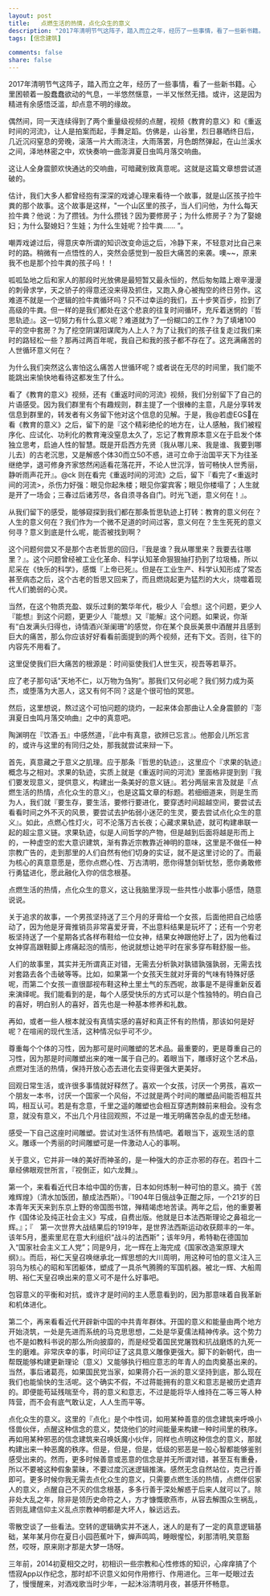```yaml
---
layout: post
title:   点燃生活的热情，点化众生的意义
description: "2017年清明节气这阵子，踏入而立之年，经历了一些事情，看了一些新书籍。心里困顿着一股蠢蠢欲动的气息，一半悠然惬意，一半又怅然无措。或许，这是因为精进有余感悟泛滥，却点意不明的缘故。..."
tags: [信念建筑]

comments: false
share: false
---
```


2017年清明节气这阵子，踏入而立之年，经历了一些事情，看了一些新书籍。心里困顿着一股蠢蠢欲动的气息，一半悠然惬意，一半又怅然无措。或许，这是因为精进有余感悟泛滥，却点意不明的缘故。

偶然间，同一天连续得到了两个重量级视频的点醒，视频《教育的意义》和《重返时间的河流》，让人是拍案而起，手舞足蹈。仿佛是，山谷里，烈日暴晒终日后，几近沉闷窒息的旁晚，滚落一片大雨浇注，大雨落罢，月色朗然弹起，在山兰溪水之间，泽地林密之中，欢快奏响一曲澎湃夏日虫鸣月落交响曲。

这让人全身震颤欢快通达的交响曲，可暗藏别致真意呢。这就是这篇文章想尝试道破的。

估计，我们大多人都曾经抱有深深的戏谑心理来看待一个故事，就是山区孩子捡牛粪的那个故事。这个故事是这样，"一个山区里的孩子，当人们问他，为什么每天捡牛粪？他说：为了攒钱。为什么攒钱？因为要修房子；为什么修房子？为了娶媳妇；为什么娶媳妇？生娃；为什么生娃呢？捡牛粪…… ”。

嘲弄戏谑过后，得意庆幸所谓的知识改变命运之后，冷静下来，不轻意对比自己来时的路。稍微有一点悟性的人，突然会感觉到一股巨大痛苦的来袭。噢~~，原来我不也是那个捡牛粪的孩子吗！！

呱呱坠地之后和家人的那段时光放佛是最短暂又最永恒的，然后匆匆踏上艰辛漫漫的刺骨求学，天之骄子的得意还没来得及抓住，又跑入身心被掏空的终日劳作。这难道不就是一个逻辑的捡牛粪循环吗？只不过幸运的我们，五十步笑百步，捡到了高级的牛粪。但一样的是我们都处在这个悲哀的往复时间循环，充斥着迷惘的『哲思轨迹』。这一切努力有什么意义呢？难道就为了一份糊口的工作？为了填堵100平的空中套房？为了挖空阴谋阳谋爬为人上人？为了让我们的孩子往复走过我们来时的路轻松一些？那再过两百年呢，我自己和我的孩子都不存在了。这充满痛苦的人世循环意义何在？

为什么我们突然这么害怕这么痛苦人世循环呢？或者说在无尽的时间里，我们能不能跳出来愉快地看待这都发生了什么。

看了《教育的意义》视频，还有《重返时间的河流》视频，我们分别留下了自己的片语感受。因为我们群里有个有趣规则，群主提了一个很棒的主意，凡是分享转发信息到群里的，转发者有义务留下他对这个信息的见解。于是，我@若虚EGS🎻在看《教育的意义》之后，留下的是『这个精彩绝伦的地方在，让人感触，我们被程序化、应试化、功利化的教育淹没窒息太久了，忘记了教育原本意义在于启发个体独立思考，启迪人性的智慧。既是开启西方先贤〔我从哪儿来、我是谁、我要到哪儿去〕的古老沉思，又是解惑个体30而立50不惑，进可立命于治国平天下为往圣继绝学，退可修身齐家悠然闲适看花落花开，不论人世沉浮，皆可畅快人世秀丽，静听雨声花开』。@ck 则在看完《重返时间的河流》之后，留下『看完了<重返时间的河流>，杀伤力好强：眼见你起朱楼；眼见你宴宾客；眼见你楼塌了；人生就是开了一场会；三春过后诸芳尽，各自须寻各自门。时光飞逝，意义何在！』。

从我们留下的感受，能够窥探到我们都在那条哲思轨迹上打转：教育的意义何在？人生的意义何在？我们作为一个微不足道的时间过客，意义何在？生生死死的意义何寻？意义到底是什么呢，能否被找到啊？

这个问题何尝又不是那个古老哲思的回归，『我是谁？我从哪里来？我要去往哪里？』。这个问题曾经被工业化革命、科学认知革命狠狠抽打扔到了垃圾桶，所以尼采在《快乐的科学》，感慨『上帝已死』。但是在工业生产、科学认知形成了常态甚至病态之后，这个古老的哲思又回来了，而且燃烧起更为猛烈的大火，烧噬着现代人们脆弱的心灵。

当然，在这个物质充盈、娱乐过剩的繁华年代，极少人『会想』这个问题，更少人『能想』到这个问题，更更少人『能想』又『能解』这个问题。如果说，你渐有“白发满头归得也，诗情酒兴渐阑珊”的感觉，你在某个良辰美景中酒醒并且感到巨大的痛苦，那么你应该好好看看前面提到的两个视频，还有下文。否则，往下的内容先不用看了。

这里促使我们巨大痛苦的根源是：时间驱使我们人世生灭，视吾等若草芥。

应了老子那句话"天地不仁，以万物为刍狗”。那我们又何必呢？我们努力成为英杰，或堕落为大恶人，这又有何不同？这是个很可怕的冥思。

然后，这里想说，熬过这个可怕问题的烧灼，一起来体会那曲让人全身震颤的『澎湃夏日虫鸣月落交响曲』之中的真意吧。

陶渊明在『饮酒·五』中感然道，『此中有真意，欲辨已忘言』。他那会儿所忘言的，或许与这里的有同归之处，那我就尝试来辩一下。

首先，真意藏之于意义之肌理。应于那条『哲思的轨迹』，这里应个『求果的轨迹』概念与之相对。求果的轨迹，实质上就是《重返时间的河流》里面格非提到到『我们要发现意义，提供意义，构建出一条美好的意义链』。若分两层来言及就是『点燃生活的热情，点化众生的意义』，也是这篇文章的标题。若细细道来，则是生而为人，我们就『要生存，要生活，要修行要进化，要穿透时间超越空间，要尝试去看看时间之外不灭的风景，要尝试去护佑弱小迷茫的生灵，要去尝试点化众生的意义』。如此，点燃心性灯火，可不沦落万古长夜；心藏求果轨迹，就可构建串联一起的超尘意义链。求果轨迹，似是人间哲学的产物，但是越到后面将越是形而上的，一种虚空的宏大意识建筑，渐有靠近宗教靠近神明的意味，这里是不做任一种宗教广告的，走到那里的人们自然有他们切身的实证，就不是这里讨论的了。而最为核心的真意意愿是，愿你点燃心性、万古清明，愿你得慧剑斩忧愁，愿你勇敢修行勇猛进化，愿此融化入你的信念根基。

点燃生活的热情，点化众生的意义，这让我脑里浮现一些共性小故事小感悟，随意说说。

关于追求的故事，一个男孩坚持送了三个月的牙膏给一个女孩，后面他把自己给感动了，因为他是牙膏推销员非常喜爱牙膏，不出意料结果是玩坏了；还有一个穷老板坚持送了一个星期各式各样布鞋给一位女神，结果女神跟他好上了，因为他看过女神穿高跟鞋脚上疼痛起泡的情形，他说就想让她平时在家多穿布鞋舒服一些。

人们的故事里，其实并无所谓真正对错，无需去分析孰对孰错孰强孰弱，无需去找对套路去各个击破等等。比如，如果第一个女孩天生就对牙膏的气味有特殊好感呢，而第二个女孩一直很鄙视布鞋这种土里土气的东西呢，故事是不是得重新反着来演绎呢。我们能看到的是，每个人感受快乐的方式可以是个性独特的。明白自己的喜好，明白别人的喜好，首先也是一种基本修养和礼数。

再如，或者一些人根本就没有真情实感的喜好和真正怀有的热情，那该如何是好呢？在喧闹的现代生活，这种情况似乎可不少。

尊重每个个体的习性，因为那可是时间雕塑的艺术品。最重要的，更是尊重自己的习性，因为那是时间雕塑出来的唯一属于自己的。着眼当下，雕琢好这个艺术品，点燃对生活的热情，保持开放心态去进化去变得更强大更美好。

回观日常生活，或许很多事情就好释然了。喜欢一个女孩，讨厌一个男孩，喜欢一个朋友一本书，讨厌一个国家一个风俗，不过就是两个时间的雕塑品间能否相互共鸣，相互认可。若是有念意，千里之遥的雕塑也会相互穿透荆棘前来相会。没有念意，就没有意义，不出几个月往回观照，不过是一堆无明痛苦杂乱的虚无愁绪。

感受一下自己这座时间雕塑。尝试对生活怀有热情吧。着眼当下，返观生活的意义。雕琢一个秀丽的时间雕塑可是一件激动人心的事啊。

关于意义，它并非一味的美好而神圣的，是一种强大的亦正亦邪的存在。若四十二章经佛眼观世所言，『视倒正，如六龙舞』。

第一个，来看看近代日本给中国的伤害，日本如何炼制一种可怕的意义。摘于《苦难辉煌》（清水加饭团，酿成法西斯）。『1904年日俄战争正酣之际，一个21岁的日本青年天天来到东京上野的帝国图书馆，殚精竭虑地苦读。两年之后，他的重要著作《国体论及纯正社会主义》写成，自费出版。他就是日本法西斯理论之鼻祖北一辉。』；『　第一次世界大战结果后的1919年，是世界法西斯运动收获颇丰的一年。该年5月，墨索里尼在意大利组织“战斗的法西斯”；该年9月，希特勒在德国加入“国家社会主义工人党”；同是9月，北一辉在上海完成《国家改造案原理大纲》』。而后，裕仁天皇召唤继承北一辉思想的大川周明，用这种可怕的意义注入三羽乌为核心的昭和军团躯体，塑成了一具杀气腾腾的军国机器。被北一辉、大船周明、裕仁天皇召唤出来的意义可不是什么好事吧。

包容意义的平衡和对抗，或许才是时间的主人愿意看到的，因为那意味着自我革新和机体进化。

第二个，再来看看近代开辟新中国的中共青年群体。开国的意义和能量由两个地方开始浇筑，一处是先进而系统的马克思思想，二处是华夏儒法精神传承。这个势力也不是如教科书说的那么所向披靡的，而是经受着国民党屠戮和抗战磨炼的九死一生的磨难。非常庆幸的事，时间印证了这具意义雕像更强大。脚下的新朝代，由一帮既能够构建更新理论（意义）又能够执行相应意志的年青人的血肉奠基出来的。当然，事后诸葛亮，如果国民党当家，如果蒋介石一派的意义坚持到底，那么现在我们也能愉快的生活呢。这个确实不假，不过蒋能拥有的意义和意志是被历史遗弃的。即便能苟延残喘至今，蒋的意义和意志，不过是能将华人维持在二等三等人种阵营，而不会有底气敢认定，人人生而平等。

点化众生的意义。这里的『点化』是个中性词，如用某种善意的信念建筑来呼唤小怪兽伙伴，点醒这种信念的意义，焚烧他们的时间能量来构建一种时间里的秩序。再如用某种邪恶的信念建筑来召唤妖魔小伙伴，同样也点明这种信念的意义，那就构建出来一种恶魔的秩序。但是，但是，但是，低级的邪恶是一般心智都能够鉴别感受出来的。然而，更多时候善意或恶意的信念是并无所谓对错，甚至互有重叠，所以不要被这种假象蒙昧，不要过度沉迷逻辑推演。感然无念自然站位，克己行善即可。更多时候你我无需去点化众生的意义，只需要点燃生活的热情，点燃伴侣家人的意义，点醒自己不灭的信念根基，多多行善于深处解惑于后来人就可以了。除非处大乱之年，除非是领历史命符之人，方才慷慨歌燕市，从容去解围众生祸乱，否则乱建信仰主义乱点宗教神明都是大坏人，躲远远去。

零散空谈了一些看法。空转的逻辑确实并不迷人，迷人的是有了一定的真意逻辑基础，某年某月你在夏日小园芭蕉叶下，蝉声鸣鸣，睡眼惺忪，刹那清明,笑意豁然，哎呀，原来刚才那是大梦一场呀。

三年前，2014初夏相交之时，初相识一些宗教和心性修炼的知识，心痒痒搞了个悟寂App以作纪念，那时却不识意义如何作用修行、作用进化。三年一眨眼过去了，慢慢醒来，对酒戏歌当时少年，一起沐浴清明月夜，甚感开怀畅意。

 
